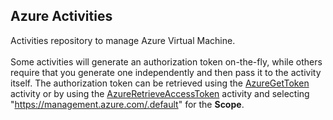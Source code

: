 ## Azure Activities
Activities repository to manage Azure Virtual Machine.
<br><br>
Some activities will generate an authorization token on-the-fly, while others require that you generate one independently and then pass it to the activity itself.  The authorization token can be retrieved using the <a href="https://github.com/Ayehu/custom-activities/tree/master/Azure/AzureGetToken">AzureGetToken</a> activity or by using the <a href="https://github.com/Ayehu/custom-activities/tree/master/Azure/AzureRetrieveAccessToken">AzureRetrieveAccessToken</a> activity and selecting "https://management.azure.com/.default" for the <b>Scope</b>.
